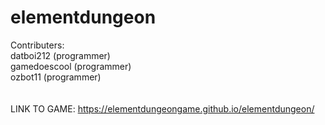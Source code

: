 # elementdungeon
Contributers: <br />
datboi212 (programmer) <br />
gamedoescool (programmer) <br />
ozbot11 (programmer) <br />
<br />
<br />
LINK TO GAME: https://elementdungeongame.github.io/elementdungeon/

